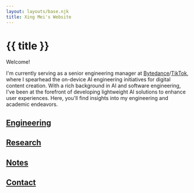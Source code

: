 ```yaml
---
layout: layouts/base.njk
title: Xing Mei's Website
---
```

# {{ title }}

Welcome! 

I'm currently serving as a senior engineering manager at [Bytedance](https://bytedance.com/en/)/[TikTok](https://tiktok.com/), where I spearhead the on-device AI engineering initiatives for digital content creation. With a rich background in AI and software engineering, I've been at the forefront of developing lightweight AI solutions to enhance user experiences. Here, you'll find insights into my engineering and academic endeavors.

## [Engineering](https://www.linkedin.com/in/xingmei)

## [Research](research)

## [Notes](notes)

## [Contact](mailto:xmei2005@gmail.com)
